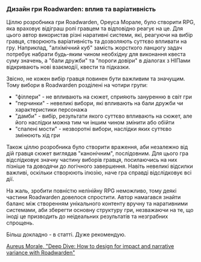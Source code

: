 ### Дизайн гри Roadwarden: вплив та варіативність

Ціллю розробника гри Roadwarden, Ореуса Морале, було створити RPG, яка враховує відіграш ролі гравцем та відповідно реагує на це. Для цього автор використав різні наративні системи, які, реагуючи на вибір гравця, створюють варіативність та дозволяють суттєво впливати на гру. Наприклад, "алхімічний куб" замість жорсткого ланцюгу задач потребує набрати будь-яким чином необхідну для виконання квеста суму значень, а "бали дружби" та "пороги довіри" в діалогах з НІПами відкривають нові взаємодії, квести та підказки.

Звісно, не кожен вибір гравця повинен бути важливим та значущим. Тому вибори в Roadwarden розділені на чотири групи:

- "філлери" - не впливають на сюжет, сприяють зануренню в світ гри
- "перчинки" - невеликі вибори, які впливають на бали дружби чи характеристики персонажа
- "дамби" - вибір, результати якого суттєво впливають на сюжет, але його наслідки можна тим чи іншим чином змінити або обійти
- "спалені мости" - незворотні вибори, наслідки яких суттєво змінюють хід гри

Також ціллю розробника було створити враження, аби незалежно від дій гравця сюжет виглядав "канонічним", послідовним. Для цього гра відслідковує значну частину виборів гравця, посилаючись на них пізніше та доводячи до логічного завершення. Навіть невеликі відсилки важливі, оскільки створюють ілюзію, наче гра справді відслідковує всі дії.

На жаль, зробити повністю нелінійну RPG неможливо, тому деякі частини Roadwarden довелося спростити. Автор намагався знайти баланс між створенням унікального контенту вручну та наративними системами, аби зберегти основну структуру гри, незважаючи на те, що іноді це призводить до неідеальних результатів та незграбних спрощень. 

Більш докладно - в статті. Дуже рекомендую.

[Aureus Morale, "Deep Dive: How to design for impact and narrative variance with Roadwarden"](https://www.gamedeveloper.com/design/deep-dive-roadwarden)